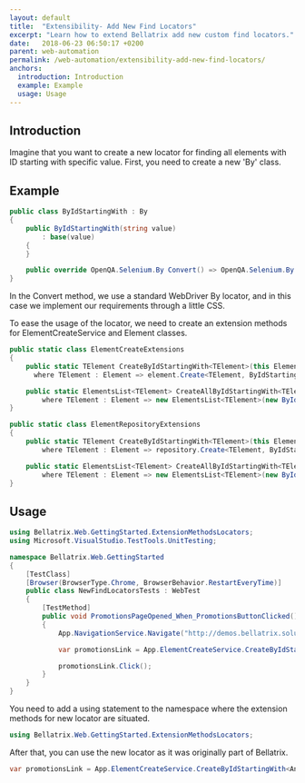 ```yaml
---
layout: default
title:  "Extensibility- Add New Find Locators"
excerpt: "Learn how to extend Bellatrix add new custom find locators."
date:   2018-06-23 06:50:17 +0200
parent: web-automation
permalink: /web-automation/extensibility-add-new-find-locators/
anchors:
  introduction: Introduction
  example: Example
  usage: Usage
---
```

Introduction
------------
Imagine that you want to create a new locator for finding all elements with ID starting with specific value. First, you need to create a new 'By' class.

Example
-------
```csharp
public class ByIdStartingWith : By
{
    public ByIdStartingWith(string value)
        : base(value)
    {
    }

    public override OpenQA.Selenium.By Convert() => OpenQA.Selenium.By.CssSelector($"[id^='{Value}']");
}
```
In the Convert method, we use a standard WebDriver By locator, and in this case we implement our requirements through a little CSS.

To ease the usage of the locator, we need to create an extension methods for ElementCreateService and Element classes.

```csharp
public static class ElementCreateExtensions
{
    public static TElement CreateByIdStartingWith<TElement>(this Element element, string idPrefix)
      where TElement : Element => element.Create<TElement, ByIdStartingWith>(new ByIdStartingWith(idPrefix));

    public static ElementsList<TElement> CreateAllByIdStartingWith<TElement>(this Element element, string idEnding)
        where TElement : Element => new ElementsList<TElement>(new ByIdStartingWith(idEnding), element.WrappedElement);
}
```

```csharp
public static class ElementRepositoryExtensions
{
    public static TElement CreateByIdStartingWith<TElement>(this ElementCreateService repository, string idPrefix)
        where TElement : Element => repository.Create<TElement, ByIdStartingWith>(new ByIdStartingWith(idPrefix));

    public static ElementsList<TElement> CreateAllByIdStartingWith<TElement>(this ElementCreateService repository, string idPrefix)
        where TElement : Element => new ElementsList<TElement>(new ByIdStartingWith(idPrefix), null);
}
```

Usage
------------
```csharp
using Bellatrix.Web.GettingStarted.ExtensionMethodsLocators;
using Microsoft.VisualStudio.TestTools.UnitTesting;

namespace Bellatrix.Web.GettingStarted
{
    [TestClass]
    [Browser(BrowserType.Chrome, BrowserBehavior.RestartEveryTime)]
    public class NewFindLocatorsTests : WebTest
    {
        [TestMethod]
        public void PromotionsPageOpened_When_PromotionsButtonClicked()
        {
            App.NavigationService.Navigate("http://demos.bellatrix.solutions/");

            var promotionsLink = App.ElementCreateService.CreateByIdStartingWith<Anchor>("promo");

            promotionsLink.Click();
        }
    }
}
```
You need to add a using statement to the namespace where the extension methods for new locator are situated.

```csharp
using Bellatrix.Web.GettingStarted.ExtensionMethodsLocators;
```
After that, you can use the new locator as it was originally part of Bellatrix.
```csharp
var promotionsLink = App.ElementCreateService.CreateByIdStartingWith<Anchor>("promo");
```